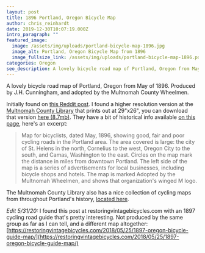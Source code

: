 ```yaml
---
layout: post
title: 1896 Portland, Oregon Bicycle Map
author: chris_reinhardt
date: 2019-12-30T10:07:19.000Z
intro_paragraph: ""
featured_image:
  image: /assets/img/uploads/portland-bicycle-map-1896.jpg
  image_alt: Portland, Oregon Bicycle Map from 1896
  image_fullsize_link: /assets/img/uploads/portland-bicycle-map-1896.pdf
categories: Oregon
seo_description: A lovely bicycle road map of Portland, Oregon from May of 1896.
---
```

A lovely bicycle road map of Portland, Oregon from May of 1896.  Produced by J.H. Cunningham, and adopted by the Multnomah County Wheelmen.

<!--more-->

Initially found on [this Reddit post](https://www.reddit.com/r/Portland/comments/dwbet8/tbt_portland_district_bicycle_road_map_1896/).  I found a higher resolution version at the [Multnomah County Library](https://gallery.multcolib.org/document/bicycle-road-map-portland-district) that prints out at 29"x26", you can download that version [here (8.7mb)](/assets/img/uploads/portland-bicycle-map-1896.pdf). They have a bit of historical info available [on this page](https://gallery.multcolib.org/document/bicycle-road-map-portland-district), here's an excerpt:

> Map for bicyclists, dated May, 1896, showing good, fair and poor cycling roads in the Portland area. The area covered is large: the city of St. Helens in the north, Cornelius to the west, Oregon City to the south, and Camas, Washington to the east. Circles on the map mark the distance in miles from downtown Portland. The left side of the map is a series of advertisements for local businesses, including bicycle shops and hotels. The map is marked Adopted by the Multnomah Wheelmen, and shows that organization's winged M logo.

The Multnomah County Library also has a nice collection of cycling maps from throughout Portland's history, [located here](https://gallery.multcolib.org/collection/bicycling).

*Edit 5/31/20:* I found this post at restoringvintagebicycles.com with an 1897 cycling road guide that's pretty interesting. Not produced by the same group as far as I can tell, and a different map altogether:  [https://restoringvintagebicycles.com/2018/05/25/1897-oregon-bicycle-guide-map/](https://restoringvintagebicycles.com/2018/05/25/1897-oregon-bicycle-guide-map/)
